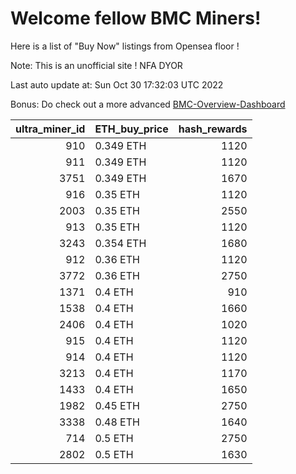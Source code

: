 # Welcome fellow BMC Miners!
Here is a list of "Buy Now" listings from Opensea floor !

Note: This is an unofficial site ! NFA DYOR

Last auto update at: Sun Oct 30 17:32:03 UTC 2022

Bonus: Do check out a more advanced [BMC-Overview-Dashboard](https://dune.com/defifunk/BMC-Overview-Dashboard)


|   ultra_miner_id | ETH_buy_price   |   hash_rewards |
|-----------------:|:----------------|---------------:|
|              910 | 0.349 ETH       |           1120 |
|              911 | 0.349 ETH       |           1120 |
|             3751 | 0.349 ETH       |           1670 |
|              916 | 0.35 ETH        |           1120 |
|             2003 | 0.35 ETH        |           2550 |
|              913 | 0.35 ETH        |           1120 |
|             3243 | 0.354 ETH       |           1680 |
|              912 | 0.36 ETH        |           1120 |
|             3772 | 0.36 ETH        |           2750 |
|             1371 | 0.4 ETH         |            910 |
|             1538 | 0.4 ETH         |           1660 |
|             2406 | 0.4 ETH         |           1020 |
|              915 | 0.4 ETH         |           1120 |
|              914 | 0.4 ETH         |           1120 |
|             3213 | 0.4 ETH         |           1170 |
|             1433 | 0.4 ETH         |           1650 |
|             1982 | 0.45 ETH        |           2750 |
|             3338 | 0.48 ETH        |           1640 |
|              714 | 0.5 ETH         |           2750 |
|             2802 | 0.5 ETH         |           1630 |